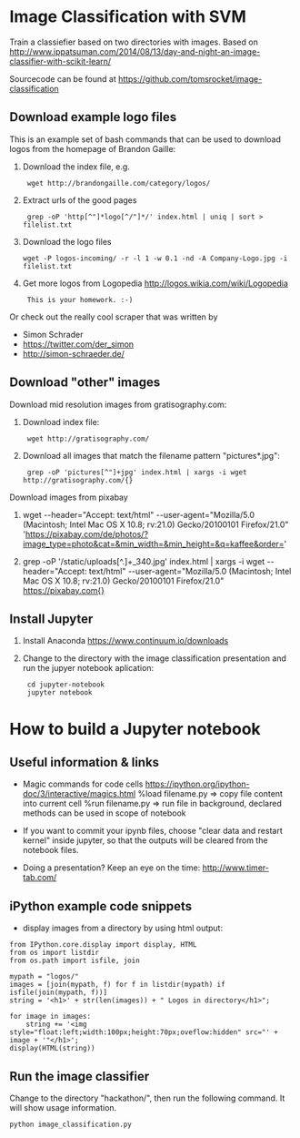 Image Classification with SVM
=============================

Train a classiefier based on two directories with images. Based on http://www.ippatsuman.com/2014/08/13/day-and-night-an-image-classifier-with-scikit-learn/

Sourcecode can be found at https://github.com/tomsrocket/image-classification


Download example logo files
---------------------------

This is an example set of bash commands that can be used to download logos from the homepage of Brandon Gaille:  

1. Download the index file, e.g.

        wget http://brandongaille.com/category/logos/

2. Extract urls of the good pages

        grep -oP 'http[^"]*logo[^/"]*/' index.html | uniq | sort > filelist.txt

3. Download the logo files

       wget -P logos-incoming/ -r -l 1 -w 0.1 -nd -A Company-Logo.jpg -i filelist.txt

4. Get more logos from Logopedia http://logos.wikia.com/wiki/Logopedia

        This is your homework. :-)

Or check out the really cool scraper that was written by
* Simon Schrader
* https://twitter.com/der_simon
* http://simon-schraeder.de/


Download "other" images
-----------------------

Download mid resolution images from gratisography.com:

1. Download index file:

        wget http://gratisography.com/

2. Download all images that match the filename pattern "pictures*.jpg":

        grep -oP 'pictures[^"]+jpg' index.html | xargs -i wget http://gratisography.com/{}


Download images from pixabay

1. wget --header="Accept: text/html" --user-agent="Mozilla/5.0 (Macintosh; Intel Mac OS X 10.8; rv:21.0) Gecko/20100101 Firefox/21.0" 'https://pixabay.com/de/photos/?image_type=photo&cat=&min_width=&min_height=&q=kaffee&order='

2. grep -oP '\/static\/uploads[^.]+_340.jpg' index.html | xargs -i wget --header="Accept: text/html" --user-agent="Mozilla/5.0 (Macintosh; Intel Mac OS X 10.8; rv:21.0) Gecko/20100101 Firefox/21.0" https://pixabay.com{}

Install Jupyter
---------------

1. Install Anaconda https://www.continuum.io/downloads
2. Change to the directory with the image classification presentation and run the jupyer notebook aplication:  

        cd jupyter-notebook
        jupyter notebook

# How to build a Jupyter notebook

## Useful information & links

* Magic commands for code cells https://ipython.org/ipython-doc/3/interactive/magics.html
        %load filename.py => copy file content into current cell
        %run filename.py => run file in background, declared methods can be used in scope of notebook

* If you want to commit your ipynb files, choose "clear data and restart kernel" inside jupyter,
  so that the outputs will be cleared from the notebook files.

* Doing a presentation? Keep an eye on the time: http://www.timer-tab.com/


## iPython example code snippets

* display images from a directory by using html output:

```
from IPython.core.display import display, HTML
from os import listdir
from os.path import isfile, join

mypath = "logos/"
images = [join(mypath, f) for f in listdir(mypath) if isfile(join(mypath, f))]
string = '<h1>' + str(len(images)) + " Logos in directory</h1>";

for image in images:
    string += '<img style="float:left;width:100px;height:70px;oveflow:hidden" src="' +  image + '"</h1>';
display(HTML(string))
```

Run the image classifier
------------------------

Change to the directory "hackathon/", then run the following command. It will show usage information.

    python image_classification.py
